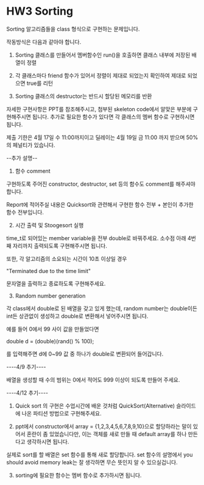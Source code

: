 # HW3 Sorting

Sorting 알고리즘들을 class 형식으로 구현하는 문제입니다.

작동방식은 다음과 같아야 합니다.



1. Sorting 클래스를 만들어서 멤버함수인 run()을 호출하면 클래스 내부에 저장된 배열이 정렬

2. 각 클래스마다 friend 함수가 있어서 정렬이 제대로 되었는지 확인하여 제대로 되었으면 true를 리턴

3. Sorting 클래스의 destructor는 반드시 할당된 메모리를 반환



자세한 구현사항은 PPT를 참조해주시고, 첨부된 skeleton code에서 알맞은 부분에 구현해주시면 됩니다. 추가로 필요한 함수가 있다면 각 클래스의 멤버 함수로 구현하시면 됩니다.



제출 기한은 4월 17일 수 11:00까지이고 딜레이는 4월 19일 금 11:00 까지 받으며 50%의 페널티가 있습니다.


--추가 설명--

1. 함수 comment

구현하도록 주어진 constructor, destructor, set 등의 함수도 comment를 해주셔야 합니다.

Report에 적어주실 내용은 Quicksort와 관련해서 구현한 함수 전부 + 본인이 추가한 함수 전부입니다.



2. 시간 출력 및 Stoogesort 실행

time_t로 되어있는 member variable을 전부 double로 바꿔주세요. 소수점 아래 4번째 자리까지 출력되도록 구현해주시면 됩니다.

또한, 각 알고리즘의 소요되는 시간이 10초 이상일 경우

"Terminated due to the time limit"

문자열을 출력하고 종료하도록 구현해주세요.



3. Random number generation

각 class에서 double로 된 배열을 갖고 있게 했는데, random number는 double이든 int든 상관없이 생성하고 double로 변환해서 넣어주시면 됩니다.

예를 들어 0에서 99 사이 값을 만들었다면

double d = (double)(rand() % 100);

를 입력해주면 d에 0~99 값 중 하나가 double로 변환되어 들어갑니다.


----4/9 추기----

배열을 생성할 때 수의 범위는 0에서 적어도 999 이상이 되도록 만들어 주세요.



----4/12 추기----

1. Quick sort 의 구현은 수업시간에 배운 것처럼 QuickSort(Alternative) 슬라이드에 나온 파티션 방법으로 구현해주세요.

2. ppt에서 constructor에서 array = {1,2,3,4,5,6,7,8,9,10}으로 할당하라는 말이 있어서 혼란이 좀 있었습니다만, 이는 객체를 새로 만들 때 default array를 하나 만든다고 생각하시면 됩니다.

실제로 sort를 할 배열은 set 함수를 통해 새로 할당합니다. set 함수의 설명에서 you should avoid memory leak는 잘 생각하면 무슨 뜻인지 알 수 있으실겁니다.

3. sorting에 필요한 함수는 멤버 함수로 추가하시면 됩니다.
